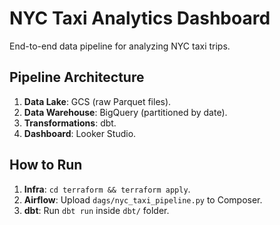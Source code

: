 # NYC Taxi Analytics Dashboard
End-to-end data pipeline for analyzing NYC taxi trips.

## Pipeline Architecture
1. **Data Lake**: GCS (raw Parquet files).
2. **Data Warehouse**: BigQuery (partitioned by date).
3. **Transformations**: dbt.
4. **Dashboard**: Looker Studio.

## How to Run
1. **Infra**: `cd terraform && terraform apply`.
2. **Airflow**: Upload `dags/nyc_taxi_pipeline.py` to Composer.
3. **dbt**: Run `dbt run` inside `dbt/` folder.
